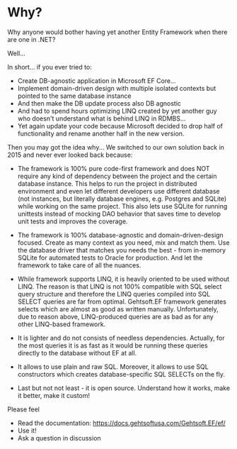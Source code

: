 # Why?

Why anyone would bother having yet another Entity Framework when there are one in .NET?

Well...

In short... if you ever tried to:
  * Create DB-agnostic application in Microsoft EF Core...
  * Implement domain-driven design with multiple isolated contexts but pointed to the same database instance
  * And then make the DB update process also DB agnostic
  * And had to spend hours optimizing LINQ created by yet another guy who doesn't understand what is behind LINQ in RDMBS...
  * Yet again update your code because Microsoft decided to drop half of functionality and rename another half in the
    new version.

Then you may got the idea why... We switched to our own solution back in 2015 and never ever looked back because:

* The framework is 100% pure code-first framework and does NOT require any kind of dependency between the project and the certain database instance. This helps to run the project in distributed environment and even let different developers use different database (not instances, but literally database engines, e.g. Postgres and SQLite) while working on the same project. This also lets use SQLite for running unittests instead of mocking DAO behavior that saves time to develop unit tests and improves the coverage.

* The framework is 100% database-agnostic and domain-driven-design focused. Create as many context as you need, mix and match them. Use the database driver that matches you needs the best - from in-memory SQLite for automated tests to Oracle for production. And let the framework to take care of all the nuances.

* While framework supports LINQ, it is heavily oriented to be used without LINQ. The reason is that LINQ is not 100% compatible with SQL select query structure and therefore the LINQ queries compiled into SQL SELECT queries are far from optimal. Gehtsoft.EF framework generates selects which are almost as good as written manually. Unfortunately, due to reason above, LINQ-produced queries are as bad as for any other LINQ-based framework.

* It is lighter and do not consists of needless dependencies. Actually, for the most queries it is as fast as it would be running these queries directly to the database without EF at all.

* It allows to use plain and raw SQL. Moreover, it allows to use SQL constructors which creates database-specific SQL SELECTs on the fly.

* Last but not not least - it is open source. Understand how it works, make it better, make it custom!

Please feel
 * Read the documentation: https://docs.gehtsoftusa.com/Gehtsoft.EF/ef/
 * Use it!
 * Ask a question in discussion